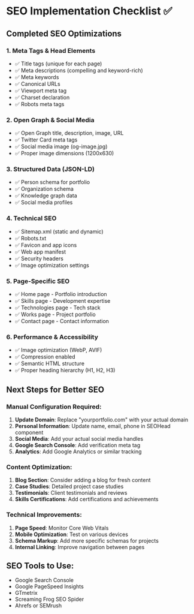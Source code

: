 # SEO Implementation Checklist ✅

## Completed SEO Optimizations

### 1. Meta Tags & Head Elements
- ✅ Title tags (unique for each page)
- ✅ Meta descriptions (compelling and keyword-rich)
- ✅ Meta keywords
- ✅ Canonical URLs
- ✅ Viewport meta tag
- ✅ Charset declaration
- ✅ Robots meta tags

### 2. Open Graph & Social Media
- ✅ Open Graph title, description, image, URL
- ✅ Twitter Card meta tags
- ✅ Social media image (og-image.jpg)
- ✅ Proper image dimensions (1200x630)

### 3. Structured Data (JSON-LD)
- ✅ Person schema for portfolio
- ✅ Organization schema
- ✅ Knowledge graph data
- ✅ Social media profiles

### 4. Technical SEO
- ✅ Sitemap.xml (static and dynamic)
- ✅ Robots.txt
- ✅ Favicon and app icons
- ✅ Web app manifest
- ✅ Security headers
- ✅ Image optimization settings

### 5. Page-Specific SEO
- ✅ Home page - Portfolio introduction
- ✅ Skills page - Development expertise
- ✅ Technologies page - Tech stack
- ✅ Works page - Project portfolio
- ✅ Contact page - Contact information

### 6. Performance & Accessibility
- ✅ Image optimization (WebP, AVIF)
- ✅ Compression enabled
- ✅ Semantic HTML structure
- ✅ Proper heading hierarchy (H1, H2, H3)

## Next Steps for Better SEO

### Manual Configuration Required:
1. **Update Domain**: Replace "yourportfolio.com" with your actual domain
2. **Personal Information**: Update name, email, phone in SEOHead component
3. **Social Media**: Add your actual social media handles
4. **Google Search Console**: Add verification meta tag
5. **Analytics**: Add Google Analytics or similar tracking

### Content Optimization:
1. **Blog Section**: Consider adding a blog for fresh content
2. **Case Studies**: Detailed project case studies
3. **Testimonials**: Client testimonials and reviews
4. **Skills Certifications**: Add certifications and achievements

### Technical Improvements:
1. **Page Speed**: Monitor Core Web Vitals
2. **Mobile Optimization**: Test on various devices
3. **Schema Markup**: Add more specific schemas for projects
4. **Internal Linking**: Improve navigation between pages

## SEO Tools to Use:
- Google Search Console
- Google PageSpeed Insights
- GTmetrix
- Screaming Frog SEO Spider
- Ahrefs or SEMrush
